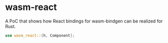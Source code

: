 # wasm-react

A PoC that shows how React bindings for wasm-bindgen can be realized for Rust.

```rust
use wasm_react::{h, Component};
```
